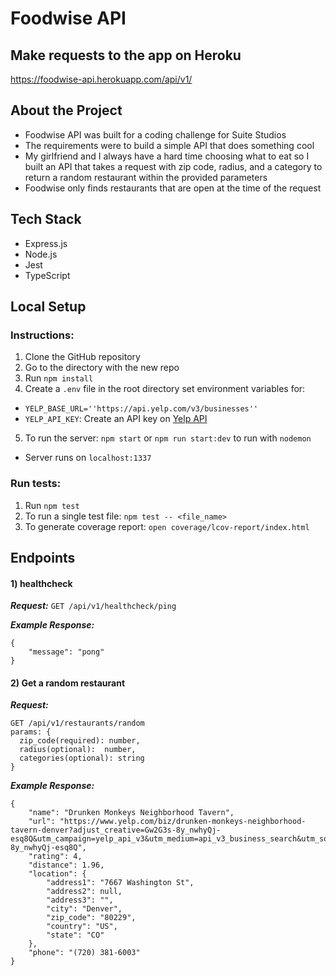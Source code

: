 # Foodwise API

## Make requests to the app on Heroku
https://foodwise-api.herokuapp.com/api/v1/

## About the Project
- Foodwise API was built for a coding challenge for Suite Studios
- The requirements were to build a simple API that does something cool
- My girlfriend and I always have a hard time choosing what to eat so I built an API that takes a request with zip code, radius, and a category to return a random restaurant within the provided parameters
- Foodwise only finds restaurants that are open at the time of the request

## Tech Stack
* Express.js
* Node.js
* Jest
* TypeScript

## Local Setup
  ### Instructions:
1. Clone the GitHub repository
2. Go to the directory with the new repo  
3. Run `npm install`
4. Create a `.env` file in the root directory set environment variables for:
  - `YELP_BASE_URL=''https://api.yelp.com/v3/businesses''`
  - `YELP_API_KEY`: Create an API key on [Yelp API](https://www.yelp.com/developers/documentation/v3/authentication)
5. To run the server: `npm start` or `npm run start:dev` to run with `nodemon`
  - Server runs on `localhost:1337`
  ### Run tests:
1. Run `npm test`
2. To run a single test file: `npm test -- <file_name>`
3. To generate coverage report: `open coverage/lcov-report/index.html`


## Endpoints

#### 1) healthcheck

***Request:***
`GET /api/v1/healthcheck/ping`

***Example Response:***
```
{
    "message": "pong"
}
```

#### 2) Get a random restaurant

***Request:***
```
GET /api/v1/restaurants/random
params: {
  zip_code(required): number,
  radius(optional):  number,
  categories(optional): string
}
```

***Example Response:***
```
{
    "name": "Drunken Monkeys Neighborhood Tavern",
    "url": "https://www.yelp.com/biz/drunken-monkeys-neighborhood-tavern-denver?adjust_creative=Gw2G3s-8y_nwhyQj-esq8Q&utm_campaign=yelp_api_v3&utm_medium=api_v3_business_search&utm_source=Gw2G3s-8y_nwhyQj-esq8Q",
    "rating": 4,
    "distance": 1.96,
    "location": {
        "address1": "7667 Washington St",
        "address2": null,
        "address3": "",
        "city": "Denver",
        "zip_code": "80229",
        "country": "US",
        "state": "CO"
    },
    "phone": "(720) 381-6003"
}
```
